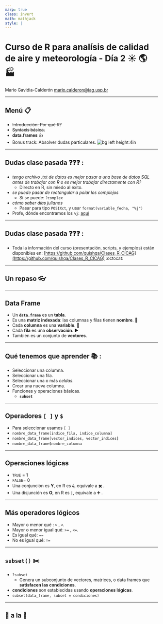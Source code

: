 ```yaml
---
marp: true
class: invert
math: mathjack
style: |
---
```


# Curso de R para analísis de calidad de aire y meteorología - Día 2 :sunny: :earth_americas: :factory: 

Mario Gavidia-Calderón
mario.calderon@iag.usp.br

---

## Menú :clipboard:

* ~~Introducción: Por qué R?~~
* ~~Syntaxis básica.~~
* **data.frames** :thumbsup:
* Bonus track: Absolver dudas particulares.
![bg left height:4in](https://scontent.fcgh22-1.fna.fbcdn.net/v/t1.6435-9/138517430_720584161924830_2292600382378387368_n.jpg?stp=cp0_dst-jpg_e15_p320x320_q65&_nc_cat=111&ccb=1-7&_nc_sid=3c63d6&_nc_ohc=O5UnrkYpuuIAX9BtCLF&_nc_ht=scontent.fcgh22-1.fna&oh=00_AfD7obht1ijFnPAGL3VtHLYzBZdt-LNhPfj-STKYXQ5ydA&oe=658309BA)
---
## Dudas clase pasada :question::question::question: :

* _tengo archivo .txt de datos es mejor pasar a una base de datos SQL antes de trabajar con R o es mejor trabajar directamente con R?_
    * Directo en R, sin miedo al éxito.
* _se puede pasar de rectangular a polar los complejos_
    * Sí se puede: `?complex`
* _cómo saber días julianos_
    * Pasar para tipo `POSIXct`, y usar `format(variable_fecha, "%j")`
* Profe, dónde encontramos los `%j`: [aquí](https://www.programiz.com/python-programming/datetime/strptime)
---
## Dudas clase pasada :question::question::question: :

* Toda la información del curso (presentación, scripts, y ejemplos) están disponibles en:
[https://github.com/quishqa/Clases_R_CICAG](https://github.com/quishqa/Clases_R_CICAG) :octocat:
---
## <!--fit--> Un repaso :eyeglasses:

---
## Data Frame

* Un **`data.frame`** es un **tabla**.
* Es una **matriz indexada**: las columnas y filas tienen **nombre**. :name_badge:
* Cada **columna** es una **variable**. :arrow_down_small:
* Cada **fila** es una **observación**. :arrow_forward:
* También es un conjunto de **vectores**.
---

## Qué tenemos que aprender :books: :

* Seleccionar una columna.
* Seleccionar una fila.
* Seleccionar una o más _celdas_.
* Crear una nueva columna.
* Funciones y operaciones básicas.
    * **`subset`**

---
## Operadores **`[ ]`** y **`$`**

* Para seleccionar usamos `[ ]`
* `nombre_data_frame[indice_fila, indice_columna]`
* `nombre_data_frame[vector_indices, vector_indices]`
* `nombre_data_frame$nombre_columna`

---
## Operaciones lógicas

* `TRUE` = 1
* `FALSE`= 0
* Una conjunción es **Y**, en R es **`&`**, equivale a :heavy_multiplication_x: .
* Una disjunción es **O**, en R es **`|`**, equivale a :heavy_plus_sign: .
---

## Más operadores lógicos

* Mayor o menor qué : `>` , `<`.
* Mayor o menor igual qué: `>=` , `<=`.
* Es igual qué: `==`
* No es igual qué: `!=`

---
## `subset()` :scissors:

* `?subset`
    * Genera un subconjunto de vectores, matrices, o data frames que **satisfacen las condiciones**.
* **condiciones** son establecidas usando **operaciones lógicas**.
* `subset(data_frame, subset = condiciones)`

---
## <!--fit--> :wave: a la :construction:
